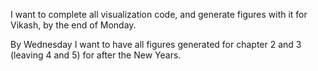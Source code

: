 I want to complete all visualization code, and generate figures with it for Vikash,
by the end of Monday.

By Wednesday I want to have all figures generated for chapter 2 and 3 (leaving
4 and 5) for after the New Years.
